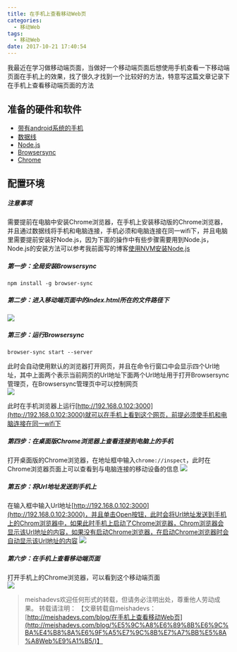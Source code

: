 ```yaml
---
title: 在手机上查看移动Web页
categories:
  - 移动Web
tags:
  - 移动Web
date: 2017-10-21 17:40:54
---
```


我最近在学习做移动端页面，当做好一个移动端页面后想使用手机查看一下移动端页面在手机上的效果，找了很久才找到一个比较好的方法，特意写这篇文章记录下在手机上查看移动端页面的方法
<!--more-->

## 准备的硬件和软件
- [带有android系统的手机]()
- [数据线]()
- [Node.js](https://nodejs.org/en/download/)
- [Browsersync](http://www.browsersync.cn/)
- [Chrome](http://rj.baidu.com/soft/detail/14744.html?ald)

## 配置环境

##### 注意事项
需要提前在电脑中安装Chrome浏览器，在手机上安装移动版的Chrome浏览器，并且通过数据线将手机和电脑连接，手机必须和电脑连接在同一wifi下，并且电脑里需要提前安装好Node.js，因为下面的操作中有些步骤需要用到Node.js，Node.js的安装方法可以参考我前面写的博客[使用NVM安装Node.js](http://meishadevs.com/blog/%E4%BD%BF%E7%94%A8NVM%E5%AE%89%E8%A3%85Node.js/)

##### 第一步：全局安装Browsersync

	npm install -g browser-sync 

##### 第二步：进入移动端页面中的index.html所在的文件路径下
![](http://oq3pg8pg4.bkt.clouddn.com/20171021182843152.png)

##### 第三步：运行Browsersync
	
	browser-sync start --server

此时会自动使用默认的浏览器打开网页，并且在命令行窗口中会显示四个Url地址，其中上面两个表示当前网页的Url地址下面两个Url地址用于打开Browsersync管理页，在Browsersync管理页中可以控制网页  
![](http://oq3pg8pg4.bkt.clouddn.com/20171021184022959.png)
	
此时在手机浏览器上运行[http://192.168.0.102:3000](http://192.168.0.102:3000)就可以在手机上看到这个网页，前提必须使手机和电脑连接在同一wifi下  

##### 第四步：在桌面版Chrome浏览器上查看连接到电脑上的手机
打开桌面版的Chrome浏览器，在地址框中输入`chrome://inspect`，此时在Chrome浏览器页面上可以查看到与电脑连接的移动设备的信息
![](http://oq3pg8pg4.bkt.clouddn.com/pic.png)

##### 第五步：将Url地址发送到手机上
在输入框中输入Url地址[http://192.168.0.102:3000](http://192.168.0.102:3000)，并且单击Open按钮，此时会将Url地址发送到手机上的Chrom浏览器中，如果此时手机上启动了Chrome浏览器，Chrom浏览器会显示该Url地址的内容，如果没有启动Chrome浏览器，在启动Chrome浏览器时会自动显示该Url地址的内容
![](http://oq3pg8pg4.bkt.clouddn.com/pic1.PNG)

##### 第六步：在手机上查看移动端页面
打开手机上的Chrome浏览器，可以看到这个移动端页面  
![](http://oq3pg8pg4.bkt.clouddn.com/phone.png)

> meishadevs欢迎任何形式的转载，但请务必注明出处，尊重他人劳动成果。
转载请注明： 【文章转载自meishadevs：[http://meishadevs.com/blog/在手机上查看移动Web页](http://meishadevs.com/blog/%E5%9C%A8%E6%89%8B%E6%9C%BA%E4%B8%8A%E6%9F%A5%E7%9C%8B%E7%A7%BB%E5%8A%A8Web%E9%A1%B5/)】